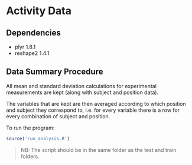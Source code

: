 # Activity Data

## Dependencies
- plyr 1.8.1
- reshape2 1.4.1

## Data Summary Procedure
All mean and standard deviation calculations for experimental measurements are kept (along with subject and position data).

The variables that are kept are then averaged according to which position and subject they correspond to, i.e. for every variable there is a row for every combination of subject and position.

To run the program:
```R
source('run_analysis.R')
```

> NB: The script should be in the same folder as the test and train folders.
